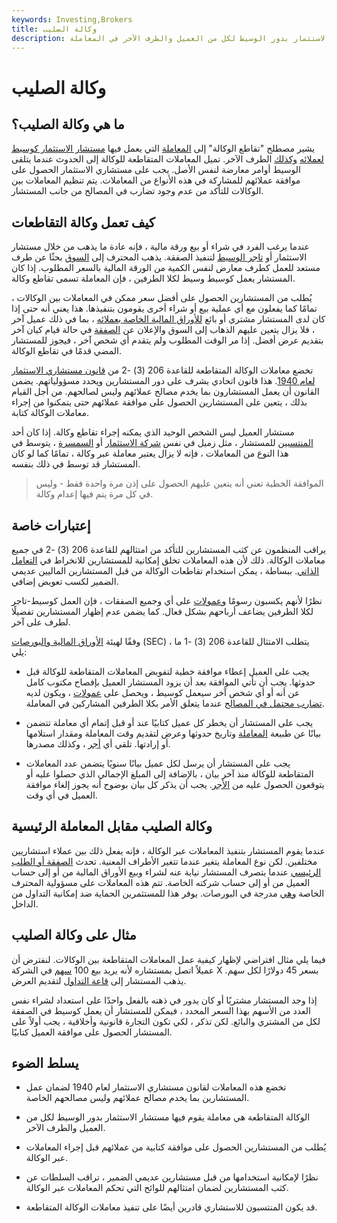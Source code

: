 ```yaml
---
keywords: Investing,Brokers
title: وكالة الصليب
description: الوكالة المتقاطعة هي معاملة يقوم فيها مستشار الاستثمار بدور الوسيط لكل من العميل والطرف الآخر في المعاملة.
---
```


# وكالة الصليب
## ما هي وكالة الصليب؟

يشير مصطلح "تقاطع الوكالة" إلى [المعاملة](/transaction) التي يعمل فيها [مستشار الاستثمار كوسيط لعملائه](/investmentadvisor) [وكذلك](/broker) الطرف الآخر. تميل المعاملات المتقاطعة للوكالة إلى الحدوث عندما يتلقى الوسيط أوامر معارضة لنفس الأصل. يجب على مستشاري الاستثمار الحصول على موافقة عملائهم للمشاركة في هذه الأنواع من المعاملات. يتم تنظيم المعاملات بين الوكالات للتأكد من عدم وجود تضارب في المصالح من جانب المستشار.

## كيف تعمل وكالة التقاطعات

عندما يرغب الفرد في شراء أو بيع ورقة مالية ، فإنه عادة ما يذهب من خلال مستشار الاستثمار أو [تاجر الوسيط](/broker-dealer) لتنفيذ الصفقة. يذهب المحترف إلى [السوق](/market) بحثًا عن طرف مستعد للعمل كطرف معارض لنفس الكمية من الورقة المالية بالسعر المطلوب. إذا كان المستشار يعمل كوسيط وسيط لكلا الطرفين ، فإن المعاملة تسمى تقاطع وكالة.

يُطلب من المستشارين الحصول على أفضل سعر ممكن في المعاملات بين الوكالات ، تمامًا كما يفعلون مع أي عملية بيع أو شراء أخرى يقومون بتنفيذها. هذا يعني أنه حتى إذا كان لدى المستشار مشتري أو بائع [للأوراق المالية الخاصة بعملائه](/security) ، بما في ذلك عميل آخر ، فلا يزال يتعين عليهم الذهاب إلى السوق والإعلان عن [الصفقة](/trade) في حالة قيام كيان آخر بتقديم عرض أفضل. إذا مر الوقت المطلوب ولم يتقدم أي شخص آخر ، فيجوز للمستشار المضي قدمًا في تقاطع الوكالة.

تخضع معاملات الوكالة المتقاطعة للقاعدة 206 (3) -2 من [قانون مستشاري الاستثمار لعام 1940](/investadvact). هذا قانون اتحادي يشرف على دور المستشارين ويحدد مسؤولياتهم. يضمن القانون أن يعمل المستشارون بما يخدم مصالح عملائهم وليس لصالحهم. من أجل القيام بذلك ، يتعين على المستشارين الحصول على موافقة عملائهم حتى يتمكنوا من إجراء معاملات الوكالة كتابة.

مستشار العميل ليس الشخص الوحيد الذي يمكنه إجراء تقاطع وكالة. إذا كان أحد [المنتسبين](/affiliate) للمستشار ، مثل زميل في نفس [شركة الاستثمار](/investmentcompany) أو [السمسرة](/brokerage-company) ، يتوسط في هذا النوع من المعاملات ، فإنه لا يزال يعتبر معاملة عبر وكالة ، تمامًا كما لو كان المستشار قد توسط في ذلك بنفسه.

> الموافقة الخطية تعني أنه يتعين عليهم الحصول على إذن مرة واحدة فقط - وليس في كل مرة يتم فيها إعدام وكالة.

>

## إعتبارات خاصة

يراقب المنظمون عن كثب المستشارين للتأكد من امتثالهم للقاعدة 206 (3) -2 في جميع معاملات الوكالة. ذلك لأن هذه المعاملات تخلق إمكانية للمستشارين للانخراط في [التعامل الذاتي](/self-dealing). ببساطة ، يمكن استخدام تقاطعات الوكالة من قبل المستشارين الماليين عديمي الضمير لكسب تعويض إضافي.

نظرًا لأنهم يكسبون رسومًا [وعمولات](/commission) على أي وجميع الصفقات ، فإن العمل كوسيط-تاجر لكلا الطرفين يضاعف أرباحهم بشكل فعال. كما يضمن عدم إظهار المستشارين تفضيلًا لطرف على آخر.

وفقًا لهيئة [الأوراق المالية والبورصات](/sec) (SEC) ، يتطلب الامتثال للقاعدة 206 (3) -1 ما يلي:

- يجب على العميل إعطاء موافقة خطية لتفويض المعاملات المتقاطعة للوكالة قبل حدوثها. يجب أن تأتي الموافقة بعد أن يزود المستشار العميل بإفصاح مكتوب كامل عن أنه أو أي شخص آخر سيعمل كوسيط ، ويحصل على [عمولات](/commission) ، ويكون لديه [تضارب محتمل في المصالح](/conflict-of-interest) عندما يتعلق الأمر بكلا الطرفين المشاركين في المعاملة.

- يجب على المستشار أن يخطر كل عميل كتابيًا عند أو قبل إتمام أي معاملة تتضمن بيانًا عن طبيعة [المعاملة](/transaction) وتاريخ حدوثها وعرض لتقديم وقت المعاملة ومقدار استلامها أو إرادتها. تلقي أي [أجر](/remuneration) ، وكذلك مصدرها.

- يجب على المستشار أن يرسل لكل عميل بيانًا سنويًا يتضمن عدد المعاملات المتقاطعة للوكالة منذ آخر بيان ، بالإضافة إلى المبلغ الإجمالي الذي حصلوا عليه أو يتوقعون الحصول عليه من [الأجر](/remuneration). يجب أن يذكر كل بيان بوضوح أنه يجوز إلغاء موافقة العميل في أي وقت.

## وكالة الصليب مقابل المعاملة الرئيسية

عندما يقوم المستشار بتنفيذ المعاملات عبر الوكالة ، فإنه يفعل ذلك بين عملاء استشاريين مختلفين. لكن نوع المعاملة يتغير عندما تتغير الأطراف المعنية. تحدث [الصفقة أو الطلب الرئيسي](/principalorders) عندما يتصرف المستشار نيابة عنه لشراء وبيع الأوراق المالية من أو إلى حساب العميل من أو إلى حساب شركته الخاصة. تتم هذه المعاملات على مسؤولية المحترف الخاصة [وهي](/risk) مدرجة في البورصات. يوفر هذا للمستثمرين الحماية ضد إمكانية التداول من الداخل.

## مثال على وكالة الصليب

فيما يلي مثال افتراضي لإظهار كيفية عمل المعاملات المتقاطعة بين الوكالات. لنفترض أن عميلاً اتصل بمستشاره لأنه يريد بيع 100 [سهم](/shares) في الشركة X بسعر 45 دولارًا لكل سهم. يذهب المستشار إلى [قاعة التداول](/trading_floor) لتقديم العرض.

إذا وجد المستشار مشتريًا أو كان يدور في ذهنه بالفعل واحدًا على استعداد لشراء نفس العدد من الأسهم بهذا السعر المحدد ، فيمكن للمستشار أن يعمل كوسيط في الصفقة لكل من المشتري والبائع. لكن تذكر ، لكي تكون التجارة قانونية وأخلاقية ، يجب أولاً على المستشار الحصول على موافقة العميل كتابيًا.

## يسلط الضوء

- تخضع هذه المعاملات لقانون مستشاري الاستثمار لعام 1940 لضمان عمل المستشارين بما يخدم مصالح عملائهم وليس مصالحهم الخاصة.

- الوكالة المتقاطعة هي معاملة يقوم فيها مستشار الاستثمار بدور الوسيط لكل من العميل والطرف الآخر.

- يُطلب من المستشارين الحصول على موافقة كتابية من عملائهم قبل إجراء المعاملات عبر الوكالة.

- نظرًا لإمكانية استخدامها من قبل مستشارين عديمي الضمير ، تراقب السلطات عن كثب المستشارين لضمان امتثالهم للوائح التي تحكم المعاملات عبر الوكالة.

- قد يكون المنتسبون للاستشاري قادرين أيضًا على تنفيذ معاملات الوكالة المتقاطعة.

